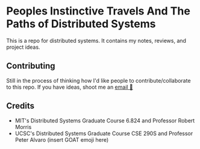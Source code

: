 # Peoples Instinctive Travels And The Paths of Distributed Systems

This is a repo for distributed systems. It contains my notes, reviews, and project ideas.

## Contributing

Still in the process of thinking how I'd like people to contribute/collaborate to this repo.
If you have ideas, shoot me an [email 📧](mailto:krfong@ucsc.edu?subject=[Distributed-Systems-Repo])

## Credits

- MIT's Distributed Systems Graduate Course 6.824 and Professor Robert Morris
- UCSC's Distributed Systems Graduate Course CSE 290S and Professor Peter Alvaro (insert GOAT emoji here)
